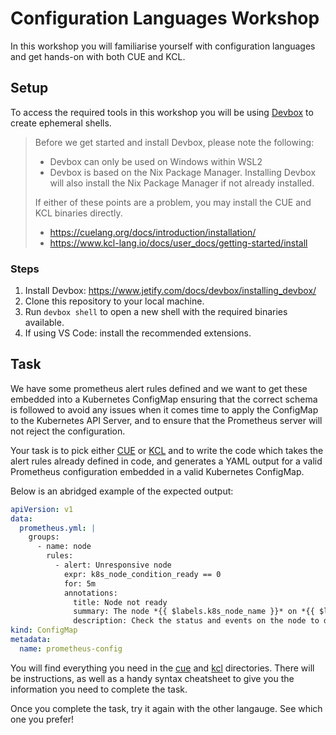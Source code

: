 # Configuration Languages Workshop

In this workshop you will familiarise yourself with configuration languages and get hands-on with both CUE and KCL.

## Setup

To access the required tools in this workshop you will be using [Devbox](https://www.jetify.com/devbox) to create ephemeral shells.

> Before we get started and install Devbox, please note the following:
> 
> - Devbox can only be used on Windows within WSL2
> - Devbox is based on the Nix Package Manager. Installing Devbox will also install the Nix Package Manager if not already installed.
> 
> If either of these points are a problem, you may install the CUE and KCL binaries directly.
> - https://cuelang.org/docs/introduction/installation/
> - https://www.kcl-lang.io/docs/user_docs/getting-started/install

### Steps
1. Install Devbox: https://www.jetify.com/docs/devbox/installing_devbox/
1. Clone this repository to your local machine.
1. Run `devbox shell` to open a new shell with the required binaries available.
1. If using VS Code: install the recommended extensions.

## Task

We have some prometheus alert rules defined and we want to get these embedded into a Kubernetes ConfigMap ensuring that the correct schema is followed to avoid any issues when it comes time to apply the ConfigMap to the Kubernetes API Server, and to ensure that the Prometheus server will not reject the configuration.

Your task is to pick either [CUE](https://cuelang.org/docs/) or [KCL](https://www.kcl-lang.io/docs/reference/lang/tour) and to write the code which takes the alert rules already defined in code, and generates a YAML output for a valid Prometheus configuration embedded in a valid Kubernetes ConfigMap.

Below is an abridged example of the expected output:
```yaml
apiVersion: v1
data:
  prometheus.yml: |
    groups:
      - name: node
        rules:
          - alert: Unresponsive node
            expr: k8s_node_condition_ready == 0
            for: 5m
            annotations:
              title: Node not ready
              summary: The node *{{ $labels.k8s_node_name }}* on *{{ $labels.cluster }}* has not been ready for at least 5 minutes.
              description: Check the status and events on the node to diagnose the issue.
kind: ConfigMap
metadata:
  name: prometheus-config
```

You will find everything you need in the [cue](./cue/) and [kcl](./kcl/) directories. There will be instructions, as well as a handy syntax cheatsheet to give you the information you need to complete the task.

Once you complete the task, try it again with the other langauge. See which one you prefer!
